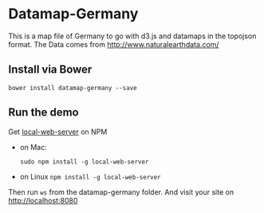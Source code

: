 # Datamap-Germany
This is a map file of Germany to go with d3.js and datamaps in the topojson format. The Data comes from http://www.naturalearthdata.com/
## Install via Bower
    bower install datamap-germany --save

## Run the demo
Get [local-web-server](https://www.npmjs.com/package/local-web-server) on NPM
* on Mac:

    `sudo npm install -g local-web-server`
* on Linux
    `npm install -g local-web-server`

Then run `ws` from the datamap-germany folder. And visit your site on [http://localhost:8080](http://localhost:8080)
